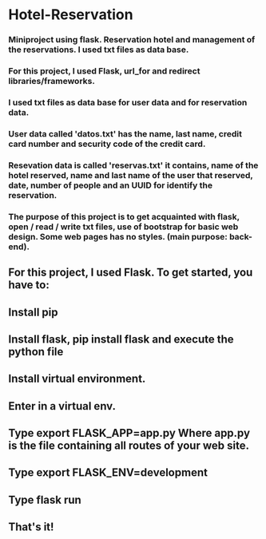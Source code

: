 # Hotel-Reservation
### Miniproject using flask. Reservation hotel and management of the reservations. I used txt files as data base.

### For this project, I used Flask, url_for and redirect libraries/frameworks.
### I used txt files as data base for user data and for reservation data.
### User data called 'datos.txt' has the name, last name, credit card number and security code of the credit card.
### Resevation data is called 'reservas.txt' it contains, name of the hotel reserved, name and last name of the user that reserved, date, number of people and an UUID for identify the reservation.
### The purpose of this project is to get acquainted with flask, open / read / write txt files, use of bootstrap for basic web design. Some web pages has no styles. (main purpose: back-end).

## For this project, I used Flask. To get started, you have to:
## Install pip
## Install flask, pip install flask and execute the python file
## Install virtual environment.
## Enter in a virtual env.
## Type export FLASK_APP=app.py Where app.py is the file containing all routes of your web site.
## Type export FLASK_ENV=development
## Type flask run
## That's it!
